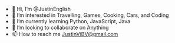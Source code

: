 - 👋 Hi, I’m @JustinEnglish
- 👀 I’m interested in Travelling, Games, Cooking, Cars, and Coding
- 🌱 I’m currently learning Python, JavaScript, Java
- 💞️ I’m looking to collaborate on Anything
- 📫 How to reach me JustinViBV@gmail.com

<!---
JustinEnglish17/JustinEnglish17 is a ✨ special ✨ repository because its `README.md` (this file) appears on your GitHub profile.
You can click the Preview link to take a look at your changes.
--->
